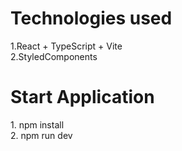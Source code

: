 <h1>Technologies used</h1>

1.React + TypeScript + Vite <br/>
2.StyledComponents

<h1>Start Application</h1>
1. npm install <br/>
2. npm run dev
